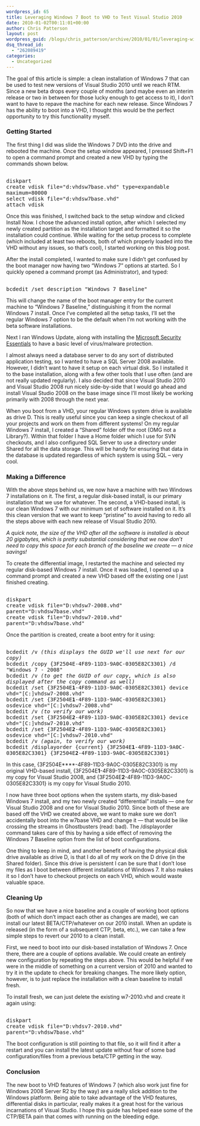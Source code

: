 ```yaml
---
wordpress_id: 65
title: Leveraging Windows 7 Boot to VHD to Test Visual Studio 2010
date: 2010-01-02T00:11:01+00:00
author: Chris Patterson
layout: post
wordpress_guid: /blogs/chris_patterson/archive/2010/01/01/leveraging-windows-7-boot-to-vhd-to-test-visual-studio-2010.aspx
dsq_thread_id:
  - "262089419"
categories:
  - Uncategorized
---
```

The goal of this article is simple: a clean installation of Windows 7 that can be used to test new versions of Visual Studio 2010 until we reach RTM. Since a new beta drops every couple of months (and maybe even an interim release or two in between for those lucky enough to get access to it), I don&#8217;t want to have to repave the machine for each new release. Since Windows 7 has the ability to boot into a VHD, I thought this would be the perfect opportunity to try this functionality myself. 

### Getting Started

The first thing I did was slide the Windows 7 DVD into the drive and rebooted the machine. Once the setup window appeared, I pressed Shift+F1 to open a command prompt and created a new VHD by typing the commands shown below. 

<tt><br /> diskpart<br /> create vdisk file="d:vhdsw7base.vhd" type=expandable maximum=80000<br /> select vdisk file="d:vhdsw7base.vhd"<br /> attach vdisk<br /> </tt> 

Once this was finished, I switched back to the setup window and clicked Install Now. I chose the advanced install option, after which I selected my newly created partition as the installation target and formatted it so the installation could continue. While waiting for the setup process to complete (which included at least two reboots, both of which properly loaded into the VHD without any issues, so that&#8217;s cool), I started working on this blog post. 

After the install completed, I wanted to make sure I didn&#8217;t get confused by the boot manager now having two &#8220;Windows 7&#8221; options at started. So I quickly opened a command prompt (as Administrator), and typed: 

<tt><br /> bcdedit /set description "Windows 7 Baseline"<br /> </tt> 

This will change the name of the boot manager entry for the current machine to &#8220;Windows 7 Baseline,&#8221; distinguishing it from the normal Windows 7 install. Once I&#8217;ve completed all the setup tasks, I&#8217;ll set the regular Windows 7 option to be the default when I&#8217;m not working with the beta software installations. 

Next I ran Windows Update, along with installing the [Microsoft Security Essentials](http://www.microsoft.com/Security_Essentials) to have a basic level of virus/malware protection. 

I almost always need a database server to do any sort of distributed application testing, so I wanted to have a SQL Server 2008 available. However, I didn&#8217;t want to have it setup on each virtual disk. So I installed it to the base installation, along with a few other tools that I use often (and are not really updated regularly). I also decided that since Visual Studio 2010 and Visual Studio 2008 run nicely side-by-side that I would go ahead and install Visual Studio 2008 on the base image since I&#8217;ll most likely be working primarily with 2008 through the next year. 

When you boot from a VHD, your regular Windows system drive is available as drive D. This is really useful since you can keep a single checkout of all your projects and work on them from different systems! On my regular Windows 7 install, I created a &#8220;Shared&#8221; folder off the root (OMG not a Library?). Within that folder I have a Home folder which I use for SVN checkouts, and I also configured SQL Server to use a directory under Shared for all the data storage. This will be handy for ensuring that data in the database is updated regardless of which system is using SQL &#8211; very cool. 

### Making a Difference

With the above steps behind us, we now have a machine with two Windows 7 installations on it. The first, a regular disk-based install, is our primary installation that we use for whatever. The second, a VHD-based install, is our clean Windows 7 with our minimum set of software installed on it. It&#8217;s this clean version that we want to keep &#8220;pristine&#8221; to avoid having to redo all the steps above with each new release of Visual Studio 2010. 

_A quick note, the size of the VHD after all the software is installed is about 20 gigabytes, which is pretty substantial considering that we now don&#8217;t need to copy this space for each branch of the baseline we create &#8212; a nice savings!_ 

To create the differential image, I restarted the machine and selected my regular disk-based Windows 7 install. Once it was loaded, I opened up a command prompt and created a new VHD based off the existing one I just finished creating. 

<tt><br /> diskpart<br /> create vdisk file="D:vhdsw7-2008.vhd" parent="D:vhdsw7base.vhd"<br /> create vdisk file="D:vhdsw7-2010.vhd" parent="D:vhdsw7base.vhd"<br /> </tt> 

Once the partition is created, create a boot entry for it using: 

<tt><br /> bcdedit /v <em>(this displays the GUID we'll use next for our copy)</em><br /> bcdedit /copy {3F2504E<strong></strong>-4F89-11D3-9A0C-0305E82C3301} /d "Windows 7 - 2008"<br /> bcdedit /v <em>(to get the GUID of our copy, which is also displayed after the copy command as well)</em><br /> bcdedit /set {3F2504E<strong>1</strong>-4F89-11D3-9A0C-0305E82C3301} device vhd="[C:]vhdsw7-2008.vhd"<br /> bcdedit /set {3F2504E<strong>1</strong>-4F89-11D3-9A0C-0305E82C3301} osdevice vhd="[C:]vhdsw7-2008.vhd"<br /> bcdedit /v <em>(to verify our work)</em><br /> bcdedit /set {3F2504E<strong>2</strong>-4F89-11D3-9A0C-0305E82C3301} device vhd="[C:]vhdsw7-2010.vhd"<br /> bcdedit /set {3F2504E<strong>2</strong>-4F89-11D3-9A0C-0305E82C3301} osdevice vhd="[C:]vhdsw7-2010.vhd"<br /> bcdedit /v <em>(again, to verify our work)</em><br /> bcdedit /displayorder {current} {3F2504E<strong>1</strong>-4F89-11D3-9A0C-0305E82C3301} {3F2504E<strong>2</strong>-4F89-11D3-9A0C-0305E82C3301}<br /> </tt>
  
In this case, {3F2504E****-4F89-11D3-9A0C-0305E82C3301} is my original VHD-based install, {3F2504E**1**-4F89-11D3-9A0C-0305E82C3301} is my copy for Visual Studio 2008, and {3F2504E**2**-4F89-11D3-9A0C-0305E82C3301} is my copy for Visual Studio 2010. 

I now have three boot options when the system starts, my disk-based Windows 7 install, and my two newly created &#8220;differential&#8221; installs &#8212; one for Visual Studio 2008 and one for Visual Studio 2010. Since both of these are based off the VHD we created above, we want to make sure we don&#8217;t accidentally boot into the w7base VHD and change it &#8212; that would be like crossing the streams in Ghostbusters (read: bad). The /displayorder command takes care of this by having a side effect of removing the Windows 7 Baseline option from the list of boot configurations. 

One thing to keep in mind, and another benefit of having the physical disk drive available as drive D, is that I do all of my work on the D drive (in the Shared folder). Since this drive is persistent I can be sure that I don&#8217;t lose my files as I boot between different installations of Windows 7. It also makes it so I don&#8217;t have to checkout projects on each VHD, which would waste valuable space. 

### Cleaning Up

So now that we have a nice baseline and a couple of working boot options (both of which don&#8217;t impact each other as changes are made), we can install our latest BETA/CTP/whatever on our 2010 install. When an update is released (in the form of a subsequent CTP, beta, etc.), we can take a few simple steps to revert our 2010 to a clean install. 

First, we need to boot into our disk-based installation of Windows 7. Once there, there are a couple of options available. We could create an entirely new configuration by repeating the steps above. This would be helpful if we were in the middle of something on a current version of 2010 and wanted to try it in the update to check for breaking changes. The more likely option, however, is to just replace the installation with a clean baseline to install fresh. 

To install fresh, we can just delete the existing w7-2010.vhd and create it again using: 

<tt><br /> diskpart<br /> create vdisk file="D:vhdsv7-2010.vhd" parent="D:vhdsw7base.vhd"<br /> </tt>
  
The boot configuration is still pointing to that file, so it will find it after a restart and you can install the latest update without fear of some bad configuration/files from a previous beta/CTP getting in the way. 

### Conclusion

The new boot to VHD features of Windows 7 (which also work just fine for Windows 2008 Server R2 by the way) are a really slick addition to the Windows platform. Being able to take advantage of the VHD features, differential disks in particular, really makes it a great host for the various incarnations of Visual Studio. I hope this guide has helped ease some of the CTP/BETA pain that comes with running on the bleeding edge.